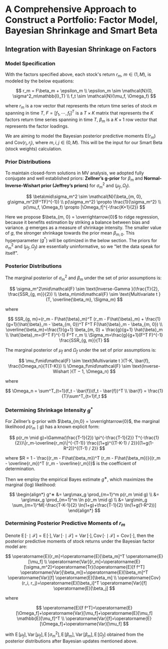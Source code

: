 # A Comprehensive Approach to Construct a Portfolio: Factor Model, Bayesian Shrinkage and Smart Beta

## Integration with Bayesian Shrinkage on Factors

### Model Specification

With the factors specified above, each stock's return $r_m\text{, } m \in (1, M)$, is modeled by the below equations:

$$
r_m = F\beta_m + \epsilon_m \\
\epsilon_m \sim \mathcal{N}(0, \sigma^2_m\mathbb{I}_T) \\
f_t \sim \mathcal{N}(\mu_f, \Omega_f)
$$

where $r_m$ is a row vector that represents the return time series of stock $m$ spanning in time $T$, $F = [f_1, \cdots, f_t]^T$ is a $T \times K$ matrix that represents the $K$ factors return time series spanning in time $T$, $\beta_m$ is a $K \times 1$ row vector that represents the factor loadings.

We are aiming to model the Bayesian posterior predictive moments $\text{E}(r_m)$ and $\text{Cov}(r_i, r_j)$, where $m, i, j \in (0, M)$. This will be the input for our Smart Beta (stock weights) calculation.

### Prior Distributions

To maintain closed-form solutions in MV analysis, we adopted fully conjugate and well established priors: **Zellner’s g-prior** for $\beta_m$ and **Normal-Inverse-Wishart prior (Jeffrey’s priors)** for $\sigma_m^2$ and $(\mu_f, \Omega_f)$.

$$
\beta\mid\sigma_m^2 \sim \mathcal{N}(\beta_{m, 0}, g\sigma_m^2(F^TF)^{-1}) \\
p(\sigma_m^2) \propto \frac{1}{\sigma_m^2} \\
p(\mu_f, \Omega_f) \propto |\Omega_f|^{-\frac{K+1}{2}}
$$

Here we propose $\beta_{m, 0} = \overrightarrow{0}$ to ridge regression, because it benefits estimation by striking a balance between bias and variance. $g$ emerges as a measure of shrinkage intensity. The smaller value of $g$, the stronger shrinkage towards the prior mean $\beta_{m, 0}$. This hyperparameter ($g^*$) will be optimized in the below section. The priors for $\sigma_m^2$ and $(\mu_f, \Omega_f)$ are essentially uninformative, so we "let the data speak for itself".

### Posterior Distributions

The marginal posterior of $\sigma_m^2$ and $\beta_m$ under the set of prior assumptions is:

$$
\sigma_m^2\mid\mathcal{F}  \sim \text{Inverse-Gamma }(\frac{T}{2}, \frac{SSR_{g, m}}{2}) \\
\beta_m\mid\mathcal{F} \sim \text{Multivariate t }(T, \overline{\beta_m}, \Sigma_m)
$$

where

$$
SSR_{g, m}=(r_m - F\hat{\beta}_m)^T (r_m - F\hat{\beta}_m) + \frac{1}{g+1}(\hat{\beta}_m - \beta_{m, 0})^T F^T F(\hat{\beta}_m - \beta_{m, 0}) \\
\overline{\beta_m}=\frac{1}{g+1} \beta_{m, 0} + \frac{g}{g+1} \hat{\beta}_m \\
\hat{\beta}_m=(F^T F)^{-1} F^T r_m \\
\Sigma_m=\frac{g}{g+1}(F^T F)^{-1} \frac{SSR_{g, m}}{T}
$$

The marginal posterior of $\mu_f$ and $\Omega_f$ under the set of prior assumptions is:

$$
\mu_f\mid\mathcal{F} \sim \text{Multivariate t }(T-K, \bar{f}, \frac{\Omega_n}{T(T-K)}) \\
\Omega_f\mid\mathcal{F} \sim \text{Inverse-Wishart }(T − 1, \Omega_n)
$$

where

$$
\Omega_n = \sum^T_{t=1}(f_t - \bar{f})(f_t - \bar{f})^T \\
\bar{f} = \frac{1}{T}\sum^T_{t=1}f_t
$$

### Determining Shrinkage Intensity $g^*$

For Zellner’s g-prior with $\beta_{m,0} = \overrightarrow{0}$, the marginal likelihood $p(r_m\mid g)$ has a known explicit form:

$$
p(r_m \mid g)=\Gamma(\frac{T-1}{2}) \pi^{-\frac{T-1}{2}} T^{-\frac{1}{2}}\|r_m-\overline{r_m}\|^{-(T-1)} \frac{(1+g)^{(T-K-1) / 2}}{(1+g(1-R^2))^{(T-1) / 2}}
$$

where $R = 1 - \frac{(r_m - F\hat{\beta_m})^T (r_m - F\hat{\beta_m})}{(r_m - \overline{r_m})^T (r_m - \overline{r_m})}$ is the coefficient of determination.

Then we employ the empirical Bayes estimate $g^∗$, which maximizes the marginal (log) likelihood:

$$
\begin{align*}
g^∗ &= \arg\max_g \prod_{m=1}^m p(r_m \mid g) \\
    &= \arg\max_g \prod_{m=1}^m \ln p(r_m \mid g) \\
    &= \arg\min_g \sum_{m=1}^M[-\frac{T-K-1}{2} \ln(1+g)+\frac{T-1}{2} \ln(1+g(1-R^2))]
\end{align*}
$$

### Determining Posterior Predictive Moments of $r_m$

Denote $\operatorname{E}[\cdot\mid\mathcal{F}] = \operatorname{E}[\cdot], \operatorname{Var}[\cdot\mid\mathcal{F}] = \operatorname{Var}[\cdot], \operatorname{Cov}[\cdot\mid\mathcal{F}] = \operatorname{Cov}[\cdot]$, then the posterior predictive moments of stock returns under the Bayesian factor model are:

$$
\operatorname{E}[r_m]=\operatorname{E}[\beta_m]^T \operatorname{E}[\mu_f] \\
\operatorname{Var}[r_m]=\operatorname{E}[\sigma_m^2]+\operatorname{Tr}(\operatorname{E}[f f^T] \operatorname{Var}[\beta_m])+\operatorname{E}[\beta_m]^T \operatorname{Var}[f] \operatorname{E}[\beta_m] \\
\operatorname{Cov}(r_i, r_j)=\operatorname{E}[\beta_i]^T \operatorname{Var}[f] \operatorname{E}[\beta_j]
$$

where

$$
\operatorname{E}[f f^T]=\operatorname{E}[\Omega_f]+\operatorname{Var}[\mu_f]+\operatorname{E}[\mu_f] \mathbb{E}[\mu_f]^T \\
\operatorname{Var}[f]=\operatorname{E}[\Omega_f]+\operatorname{Var}[\mu_f]
$$

with $\operatorname{E}[\mu_f], \operatorname{Var}[\mu_f], \operatorname{E}[\sigma_m^2], \operatorname{E}[\beta_m], \operatorname{Var}[\beta_m], \operatorname{E}[\Omega_f]$ obtained from the posterior distributions after Bayesian updates mentioned above.
